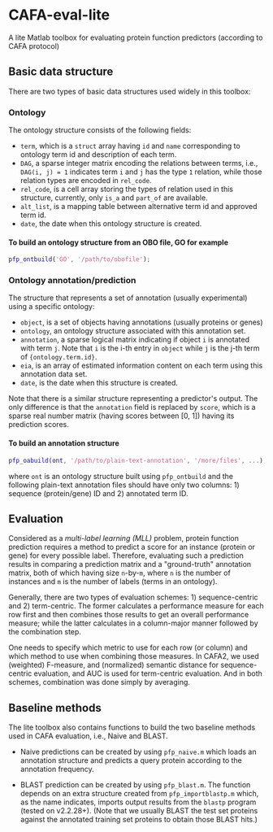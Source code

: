 # CAFA-eval-lite
A lite Matlab toolbox for evaluating protein function predictors (according to
CAFA protocol)

## Basic data structure
There are two types of basic data structures used widely in this toolbox:

### Ontology
The ontology structure consists of the following fields:
* `term`, which is a `struct` array having `id` and `name` corresponding to 
  ontology term id and description of each term.
* `DAG`, a sparse integer matrix encoding the relations between terms, i.e.,
  `DAG(i, j) = 1` indicates term `i` and `j` has the type `1` relation, while
those relation types are encoded in `rel_code`.
* `rel_code`, is a cell array storing the types of relation used in this
  structure, currently, only `is_a` and `part_of` are available.
* `alt_list`, is a mapping table between alternative term id and approved term
  id.
* `date`, the date when this ontology structure is created.

#### To build an ontology structure from an OBO file, GO for example
```matlab
pfp_ontbuild('GO', '/path/to/obofile');
```

### Ontology annotation/prediction
The structure that represents a set of annotation (usually experimental) using a
specific ontology:
* `object`, is a set of objects having annotations (usually proteins or genes)
* `ontology`, an ontology structure associated with this annotation set.
* `annotation`, a sparse logical matrix indicating if object `i` is annotated
  with term `j`. Note that `i` is the i-th entry in `object` while `j` is the
  j-th term of `{ontology.term.id}`.
* `eia`, is an array of estimated information content on each term using this
  annotation data set.
* `date`, is the date when this structure is created.

Note that there is a similar structure representing a predictor's output. The
only difference is that the `annotation` field is replaced by `score`, which is
a sparse real number matrix (having scores between [0, 1]) having its
prediction scores.

#### To build an annotation structure
```matlab
pfp_oabuild(ont, '/path/to/plain-text-annotation', '/more/files', ...);
```
where `ont` is an ontology structure built using `pfp_ontbuild` and the
following plain-text annotation files should have only two columns: 1)
sequence (protein/gene) ID and 2) annotated term ID.

## Evaluation
Considered as a *multi-label learning (MLL)* problem, protein function
prediction requires a method to predict a score for an instance (protein or
gene) for every possible label. Therefore, evaluating such a prediction results
in comparing a prediction matrix and a "ground-truth" annotation matrix, both of
which having size `n`-by-`m`, where `n` is the number of instances and `m` is
the number of labels (terms in an ontology).

Generally, there are two types of evaluation schemes: 1) sequence-centric and 2)
term-centric. The former calculates a performance measure for each row first and
then combines those results to get an overall performance measure; while the
latter calculates in a column-major manner followed by the combination step.

One needs to specify which metric to use for each row (or column) and which
method to use when combining those measures. In CAFA2, we used (weighted)
F-measure, and (normalized) semantic distance for sequence-centric evaluation,
and AUC is used for term-centric evaluation. And in both schemes, combination
was done simply by averaging.

## Baseline methods
The lite toolbox also contains functions to build the two baseline methods used
in CAFA evaluation, i.e., Naive and BLAST.

* Naive predictions can be created by using `pfp_naive.m` which loads an
  annotation structure and predicts a query protein according to the annotation
frequency.

* BLAST prediction can be created by using `pfp_blast.m`. The function depends
  on an extra structure created from `pfp_importblastp.m` which, as the name
indicates, imports output results from the `blastp` program (tested on v2.2.28+).
(Note that we usually BLAST the test set proteins against the annotated training
set proteins to obtain those BLAST hits.)
